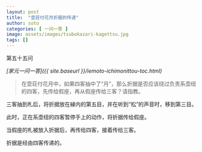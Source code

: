 ```yaml
---
layout: post
title:  "壶荘付花月折据的传递"
author: soto
categories: [ 一问一答 ]
image: assets/images/tsubokazari-kagettsu.jpg
tags: []
---
```


第五十五问

*[家元一问一答]({{ site.baseurl }}/iemoto-ichimonittou-toc.html)*

> 在壶荘付花月中，如果四客抽中了“月”，那么折据是否应该绕过负责系壶纽的四客，先传给假座，再从假座传给三客？请指教。

三客抽到札后，将折据放在縁内的第五目，并在听到“松”的声音时，移到第三目。

此时，正在系壶纽的四客暂停手上的动作，将折据传给假座。

当假座的札被放入折据后，再传给四客，接着传给三客。

折据是经由四客传递的。